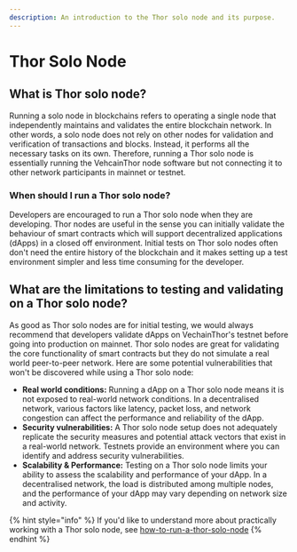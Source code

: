 ```yaml
---
description: An introduction to the Thor solo node and its purpose.
---
```


# Thor Solo Node

## What is Thor solo node?&#x20;

Running a solo node in blockchains refers to operating a single node that independently maintains and validates the entire blockchain network. In other words, a solo node does not rely on other nodes for validation and verification of transactions and blocks. Instead, it performs all the necessary tasks on its own. Therefore, running a Thor solo node is essentially running the VehcainThor node software but not connecting it to other network participants in mainnet or testnet.&#x20;

### When should I run a Thor solo node?&#x20;

Developers are encouraged to run a Thor solo node when they are developing. Thor nodes are useful in the sense you can initially validate the behaviour of smart contracts which will support decentralized applications (dApps) in a closed off environment. Initial tests on Thor solo nodes often don't need the entire history of the blockchain and it makes setting up a test environment simpler and less time consuming for the developer.

## What are the limitations to testing and validating on a Thor solo node?&#x20;

As good as Thor solo nodes are for initial testing, we would always recommend that developers validate dApps on VechainThor's testnet before going into production on mainnet. Thor solo nodes are great for validating the core functionality of smart contracts but they do not simulate a real world peer-to-peer network. Here are some potential vulnerabilities that won't be discovered while using a Thor solo node:&#x20;

* **Real world conditions:** Running a dApp on a Thor solo node means it is not exposed to real-world network conditions. In a decentralised network, various factors like latency, packet loss, and network congestion can affect the performance and reliability of the dApp.
* **Security vulnerabilities:** A Thor solo node setup does not adequately replicate the security measures and potential attack vectors that exist in a real-world network. Testnets provide an environment where you can identify and address security vulnerabilities.
* **Scalability & Performance:** Testing on a Thor solo node limits your ability to assess the scalability and performance of your dApp. In a decentralised network, the load is distributed among multiple nodes, and the performance of your dApp may vary depending on network size and activity.

{% hint style="info" %}
If you'd like to understand more about practically working with a Thor solo node, see [how-to-run-a-thor-solo-node](../../start-building/tutorials/how-to-run-a-thor-solo-node/ "mention")
{% endhint %}
